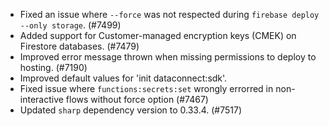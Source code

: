 - Fixed an issue where `--force` was not respected during `firebase deploy --only storage`. (#7499)
- Added support for Customer-managed encryption keys (CMEK) on Firestore databases. (#7479)
- Improved error message thrown when missing permissions to deploy to hosting. (#7190)
- Improved default values for 'init dataconnect:sdk'.
- Fixed issue where `functions:secrets:set` wrongly errorred in non-interactive flows without force option (#7467)
- Updated `sharp` dependency version to 0.33.4. (#7517)